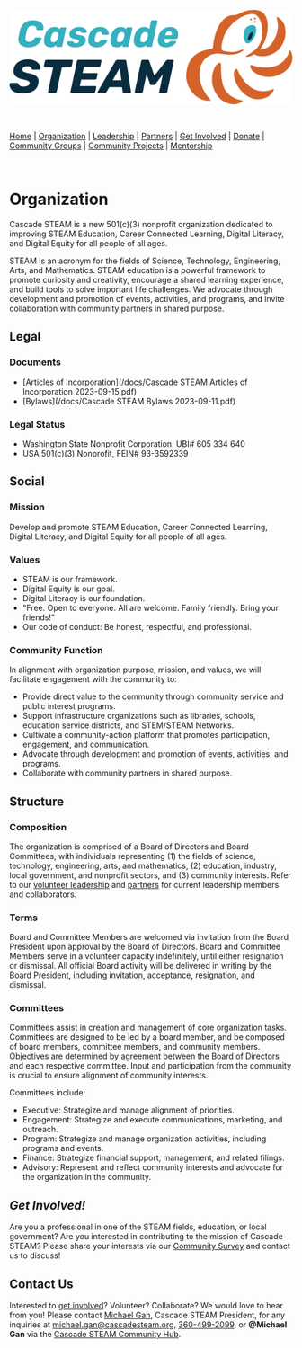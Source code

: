 <style>
  .header {
    display: none;
  }
  .footer {
    display: none;
  }
</style>

[![Cascade STEAM Logo](/assets/images/Cascade_STEAM_horizontal_logo_primary_1.png)](https://cascadesteam.org)

<br>

[Home](/) | [Organization](/organization) | [Leadership](/leadership) | [Partners](/partners) | [Get Involved](/get-involved) | [Donate](/donate) | [Community Groups](/community-groups) | [Community Projects](/community-projects) | [Mentorship](/mentorship)

<br>

# Organization

Cascade STEAM is a new 501(c)(3) nonprofit organization dedicated to improving STEAM Education, Career Connected Learning, Digital Literacy, and Digital Equity for all people of all ages.

STEAM is an acronym for the fields of Science, Technology, Engineering, Arts, and Mathematics. STEAM education is a powerful framework to promote curiosity and creativity, encourage a shared learning experience, and build tools to solve important life challenges. We advocate through development and promotion of events, activities, and programs, and invite collaboration with community partners in shared purpose.

## Legal

### Documents

- [Articles of Incorporation](/docs/Cascade STEAM Articles of Incorporation 2023-09-15.pdf)
- [Bylaws](/docs/Cascade STEAM Bylaws 2023-09-11.pdf)

### Legal Status

- Washington State Nonprofit Corporation, UBI# 605 334 640
- USA 501(c)(3) Nonprofit, FEIN# 93-3592339

## Social

### Mission

Develop and promote STEAM Education, Career Connected Learning, Digital Literacy, and Digital Equity for all people of all ages.

### Values

- STEAM is our framework.
- Digital Equity is our goal.
- Digital Literacy is our foundation.
- "Free. Open to everyone. All are welcome. Family friendly. Bring your friends!"
- Our code of conduct: Be honest, respectful, and professional.

### Community Function

In alignment with organization purpose, mission, and values, we will facilitate engagement with the community to:

- Provide direct value to the community through community service and public interest programs.
- Support infrastructure organizations such as libraries, schools, education service districts, and STEM/STEAM Networks.
- Cultivate a community-action platform that promotes participation, engagement, and communication.
- Advocate through development and promotion of events, activities, and programs.
- Collaborate with community partners in shared purpose.

## Structure

### Composition

The organization is comprised of a Board of Directors and Board Committees, with individuals representing (1) the fields of science, technology, engineering, arts, and mathematics, (2) education, industry, local government, and nonprofit sectors, and (3) community interests. Refer to our [volunteer leadership](/leadership) and [partners](/partners) for current leadership members and collaborators.

### Terms

Board and Committee Members are welcomed via invitation from the Board President upon approval by the Board of Directors. Board and Committee Members serve in a volunteer capacity indefinitely, until either resignation or dismissal. All official Board activity will be delivered in writing by the Board President, including invitation, acceptance, resignation, and dismissal.

### Committees

Committees assist in creation and management of core organization tasks. Committees are designed to be led by a board member, and be composed of board members, committee members, and community members. Objectives are determined by agreement between the Board of Directors and each respective committee. Input and participation from the community is crucial to ensure alignment of community interests.

Committees include:
- Executive: Strategize and manage alignment of priorities.
- Engagement: Strategize and execute communications, marketing, and outreach.
- Program: Strategize and manage organization activities, including programs and events.
- Finance: Strategize financial support, management, and related filings.
- Advisory: Represent and reflect community interests and advocate for the organization in the community.

## *Get Involved!*

Are you a professional in one of the STEAM fields, education, or local government? Are you interested in contributing to the mission of Cascade STEAM? Please share your interests via our [Community Survey](http://community-survey.cascadesteam.org) and contact us to discuss!

## Contact Us

Interested to [get involved](/get-involved)? Volunteer? Collaborate? We would love to hear from you! Please contact [Michael Gan](https://www.linkedin.com/in/michaelbgan), Cascade STEAM President, for any inquiries at [michael.gan@cascadesteam.org](mailto:michael.gan@cascadesteam.org), [360-499-2099](tel:3604992099), or **@Michael Gan** via the [Cascade STEAM Community Hub](http://discord.cascadesteam.org).

